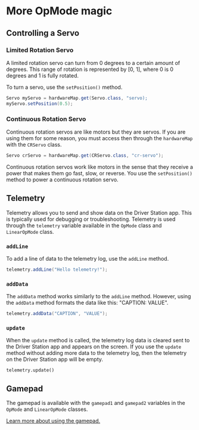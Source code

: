 # More OpMode magic

## Controlling a Servo

### Limited Rotation Servo

A limited rotation servo can turn from 0 degrees to a certain amount of degrees. This range of rotation is represented by \[0, 1\], where 0 is 0 degrees and 1 is fully rotated.

To turn a servo, use the `setPosition()` method.

```java
Servo myServo = hardwareMap.get(Servo.class, "servo);
myServo.setPosition(0.5);
```

### Continuous Rotation Servo

Continuous rotation servos are like motors but they are servos. If you are using them for some reason, you must access then through the `hardwareMap` with the `CRServo` class.

```java
Servo crServo = hardwareMap.get(CRServo.class, "cr-servo");
```

Continuous rotation servos work like motors in the sense that they receive a power that makes them go fast, slow, or reverse. You use the `setPosition()` method to power a continuous rotation servo.

## Telemetry

Telemetry allows you to send and show data on the Driver Station app. This is typically used for debugging or troubleshooting. Telemetry is used through the `telemetry` variable available in the `OpMode` class and `LinearOpMode` class.

### `addLine`

To add a line of data to the telemetry log, use the `addLine` method.

```java
telemetry.addLine("Hello telemetry!");
```

### `addData`

The `addData` method works similarly to the `addLine` method. However, using the `addData` method formats the data like this: "CAPTION: VALUE".

```java
telemetry.addData("CAPTION", "VALUE");
```

### `update`

When the `update` method is called, the telemetry log data is cleared sent to the Driver Station app and appears on the screen. If you use the `update` method without adding more data to the telemetry log, then the telemetry on the Driver Station app will be empty.

```text
telemetry.update()
```

## Gamepad

The gamepad is available with the `gamepad1` and `gamepad2` variables in the `OpMode` and `LinearOpMode` classes. 

[Learn more about using the gamepad.]()

